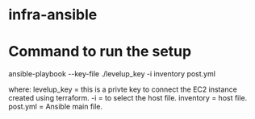 # infra-ansible

# Command to run the setup 

ansible-playbook --key-file ./levelup_key -i inventory post.yml

where:
levelup_key = this is a privte key to connect the EC2 instance created using terraform.
-i = to select the host file.
inventory = host file.
post.yml = Ansible main file.


